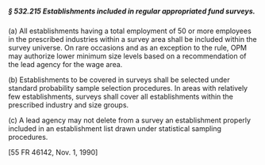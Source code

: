 ##### § 532.215 Establishments included in regular appropriated fund surveys. #####

(a) All establishments having a total employment of 50 or more employees in the prescribed industries within a survey area shall be included within the survey universe. On rare occasions and as an exception to the rule, OPM may authorize lower minimum size levels based on a recommendation of the lead agency for the wage area.

(b) Establishments to be covered in surveys shall be selected under standard probability sample selection procedures. In areas with relatively few establishments, surveys shall cover all establishments within the prescribed industry and size groups.

(c) A lead agency may not delete from a survey an establishment properly included in an establishment list drawn under statistical sampling procedures.

[55 FR 46142, Nov. 1, 1990]